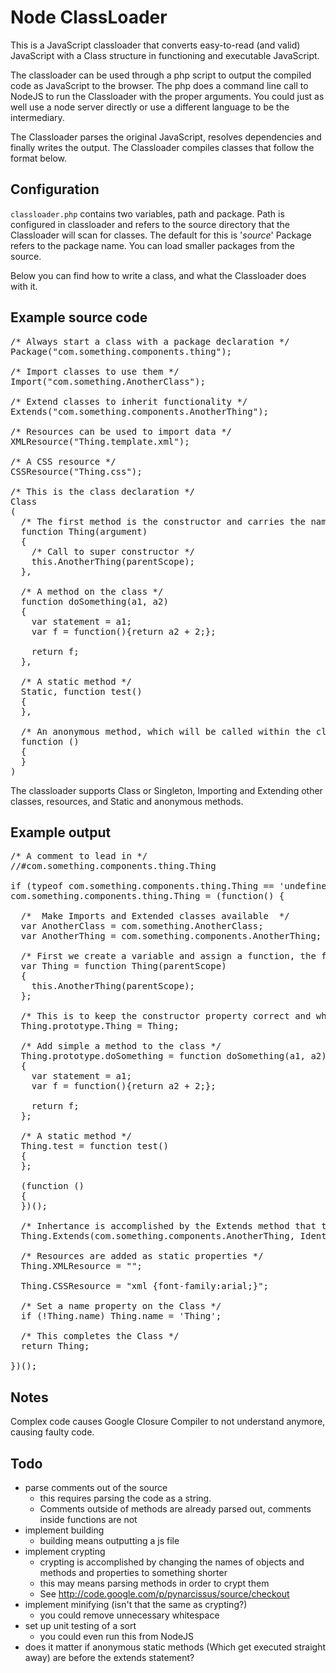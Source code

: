 # Node ClassLoader

This is a JavaScript classloader that converts easy-to-read (and valid) JavaScript with a Class structure in functioning and executable JavaScript.

The classloader can be used through a php script to output the compiled code as JavaScript to the browser. The php does a command line call to NodeJS to run the Classloader with the proper arguments. You could just as well use a node server directly or use a different language to be the intermediary.

The Classloader parses the original JavaScript, resolves dependencies and finally writes the output. The Classloader compiles classes that follow the format below. 

## Configuration

<code>classloader.php</code> contains two variables, path and package. Path is configured in classloader and refers to the source directory that the Classloader will scan for classes. The default for this is '<i>source</i>' Package refers to the package name. You can load smaller packages from the source. 

Below you can find how to write a class, and what the Classloader does with it.

## Example source code

<pre>
/* Always start a class with a package declaration */  
Package("com.something.components.thing");
 
/* Import classes to use them */  
Import("com.something.AnotherClass");
 
/* Extend classes to inherit functionality */  
Extends("com.something.components.AnotherThing");
 
/* Resources can be used to import data */  
XMLResource("Thing.template.xml");

/* A CSS resource */  
CSSResource("Thing.css");

/* This is the class declaration */    
Class  
(
  /* The first method is the constructor and carries the name of the class */  
  function Thing(argument)
  {
    /* Call to super constructor */  
    this.AnotherThing(parentScope);
  },
 
  /* A method on the class */  
  function doSomething(a1, a2)
  {
    var statement = a1;
    var f = function(){return a2 + 2;};
 
    return f;
  },
 
  /* A static method */  
  Static, function test()
  {
  },
 
  /* An anonymous method, which will be called within the class  */  
  function ()
  {
  }
)
</pre> 
The classloader supports Class or Singleton, Importing and Extending other classes, resources, and Static and anonymous methods.

## Example output

<pre>
/* A comment to lead in */
//#com.something.components.thing.Thing
 
if (typeof com.something.components.thing.Thing == 'undefined')
com.something.components.thing.Thing = (function() {
 
  /*  Make Imports and Extended classes available  */
  var AnotherClass = com.something.AnotherClass;
  var AnotherThing = com.something.components.AnotherThing;

  /* First we create a variable and assign a function, the foundation of the class */
  var Thing = function Thing(parentScope) 
  {
    this.AnotherThing(parentScope);
  };
 
  /* This is to keep the constructor property correct and when extended creates the super as this.Classname.*/
  Thing.prototype.Thing = Thing;
 
  /* Add simple a method to the class */
  Thing.prototype.doSomething = function doSomething(a1, a2)
  {
    var statement = a1;
    var f = function(){return a2 + 2;};

    return f;
  };
 
  /* A static method */
  Thing.test = function test()
  {
  };
 
  (function ()
  {
  })();
 
  /* Inhertance is accomplished by the Extends method that the Classloader adds to Function.prototype */
  Thing.Extends(com.something.components.AnotherThing, Identifier({AnotherThing:1}));

  /* Resources are added as static properties */
  Thing.XMLResource = "<?xml version=\"1.0\" encoding=\"UTF-8\"?><xml/>";
 
  Thing.CSSResource = "xml {font-family:arial;}";
  
  /* Set a name property on the Class */
  if (!Thing.name) Thing.name = 'Thing';
  
  /* This completes the Class */
  return Thing;
 
})(); 
</pre>

## Notes

Complex code causes Google Closure Compiler to not understand anymore, causing faulty code.

## Todo
- parse comments out of the source
  - this requires parsing the code as a string. 
  - Comments outside of methods are already parsed out, comments inside functions are not
- implement building
  - building means outputting a js file
- implement crypting
  - crypting is accomplished by changing the names of objects and methods and properties to something shorter
  - this may means parsing methods in order to crypt them
  - See http://code.google.com/p/pynarcissus/source/checkout
- implement minifying (isn't that the same as crypting?)
  - you could remove unnecessary whitespace
- set up unit testing of a sort
  - you could even run this from NodeJS
- does it matter if anonymous static methods (Which get executed straight away) are before the extends statement? 
